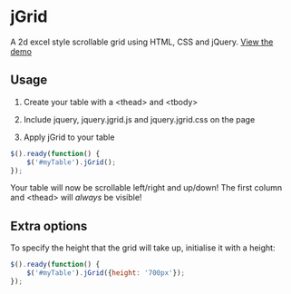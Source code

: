 jGrid
=====

A 2d excel style scrollable grid using HTML, CSS and jQuery. [View the demo](https://rawgit.com/TomBZombie/jGrid/master/demo.html)


Usage
-----

1) Create your table with a &lt;thead&gt; and &lt;tbody&gt;

2) Include jquery, jquery.jgrid.js and jquery.jgrid.css on the page

3) Apply jGrid to your table

```javascript
$().ready(function() {
    $('#myTable').jGrid();
});

```

Your table will now be scrollable left/right and up/down! The first column and &lt;thead&gt; will *always* be visible!


Extra options
-------------

To specify the height that the grid will take up, initialise it with a height:


```javascript
$().ready(function() {
    $('#myTable').jGrid({height: '700px'});
});

```


